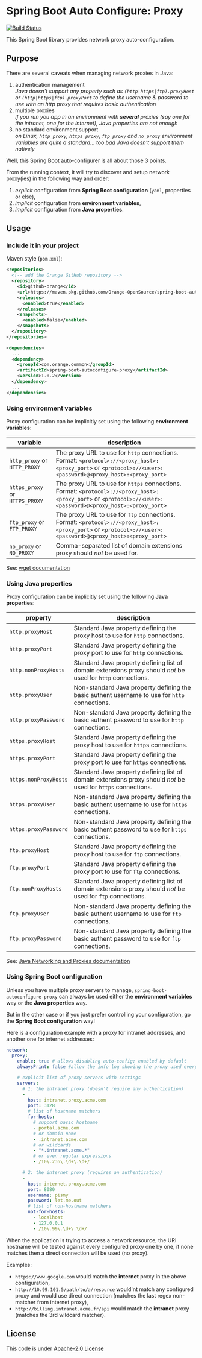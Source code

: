 # Spring Boot Auto Configure: Proxy
[![Build Status](https://travis-ci.org/Orange-OpenSource/spring-boot-autoconfigure-proxy.svg?branch=master)](https://travis-ci.org/Orange-OpenSource/spring-boot-autoconfigure-proxy)
<!-- [![Download](https://api.bintray.com/packages/orange-opensource/maven/spring-boot-autoconfigure-proxy/images/download.svg) ](https://bintray.com/orange-opensource/maven/spring-boot-autoconfigure-proxy/_latestVersion) -->

This Spring Boot library provides network proxy auto-configuration.


<a name="purpose"/>

## Purpose

There are several caveats when managing network proxies in Java:
1. authentication management \
    _Java doesn't support any property such as `(http|https|ftp).proxyHost` or `(http|https|ftp).proxyPort` to define the username & 
    password to use with an http proxy that requires basic authentication_
2. multiple proxies \
    _if you run you app in an environment with **several** proxies (say one for the intranet, one for the internet),
    Java properties are not enough_
3. no standard environment support \
    _on Linux, `http_proxy`, `https_proxy`, `ftp_proxy` and `no_proxy` environment variables are quite a standard...
    too bad Java doesn't support them natively_

Well, this Spring Boot auto-configurer is all about those 3 points.

From the running context, it will try to discover and setup network proxy(ies) in the following way and order:
1. _explicit_ configuration from **Spring Boot configuration** (`yaml`, properties or else),
2. _implicit_ configuration from **environment variables**,
3. _implicit_ configuration from **Java properties**.

<a name="usage"/>


## Usage

### Include it in your project

Maven style (`pom.xml`):

```xml
<repositories>
  <!-- add the Orange GitHub repository -->
  <repository>
    <id>github-orange</id>
    <url>https://maven.pkg.github.com/Orange-OpenSource/spring-boot-autoconfigure-proxy</url>
    <releases>
      <enabled>true</enabled>
    </releases>
    <snapshots>
      <enabled>false</enabled>
    </snapshots>
  </repository>
</repositories>

<dependencies>
  ...
  <dependency>
    <groupId>com.orange.common</groupId>
    <artifactId>spring-boot-autoconfigure-proxy</artifactId>
    <version>1.0.2</version>
  </dependency>
  ...
</dependencies>
```

### Using environment variables

Proxy configuration can be implicitly set using the following **environment variables**:

variable                       | description
------------------------------ | ------------------------------------------------
`http_proxy` or `HTTP_PROXY`   | The proxy URL to use for `http` connections. Format: `<protocol>://<proxy_host>:<proxy_port>` or `<protocol>://<user>:<password>@<proxy_host>:<proxy_port>`
`https_proxy` or `HTTPS_PROXY` | The proxy URL to use for `https` connections. Format: `<protocol>://<proxy_host>:<proxy_port>` or `<protocol>://<user>:<password>@<proxy_host>:<proxy_port>`
`ftp_proxy` or `FTP_PROXY`     | The proxy URL to use for `ftp` connections. Format: `<protocol>://<proxy_host>:<proxy_port>` or `<protocol>://<user>:<password>@<proxy_host>:<proxy_port>`
`no_proxy` or `NO_PROXY`       | Comma-separated list of domain extensions proxy should _not_ be used for.

See: [wget documentation](https://www.gnu.org/software/wget/manual/html_node/Proxies.html)


### Using Java properties

Proxy configuration can be implicitly set using the following **Java properties**:

property              | description
--------------------- | ------------------------------------------------
`http.proxyHost`      | Standard Java property defining the proxy host to use for `http` connections.
`http.proxyPort`      | Standard Java property defining the proxy port to use for `http` connections.
`http.nonProxyHosts`  | Standard Java property defining list of domain extensions proxy should _not_ be used for `http` connections.
`http.proxyUser`      | Non-standard Java property defining the basic authent username to use for `http` connections.
`http.proxyPassword`  | Non-standard Java property defining the basic authent password to use for `http` connections.
`https.proxyHost`      | Standard Java property defining the proxy host to use for `http`s connections.
`https.proxyPort`      | Standard Java property defining the proxy port to use for `https` connections.
`https.nonProxyHosts`  | Standard Java property defining list of domain extensions proxy should _not_ be used for `https` connections.
`https.proxyUser`      | Non-standard Java property defining the basic authent username to use for `https` connections.
`https.proxyPassword`  | Non-standard Java property defining the basic authent password to use for `https` connections.
`ftp.proxyHost`      | Standard Java property defining the proxy host to use for `ftp` connections.
`ftp.proxyPort`      | Standard Java property defining the proxy port to use for `ftp` connections.
`ftp.nonProxyHosts`  | Standard Java property defining list of domain extensions proxy should _not_ be used for `ftp` connections.
`ftp.proxyUser`      | Non-standard Java property defining the basic authent username to use for `ftp` connections.
`ftp.proxyPassword`  | Non-standard Java property defining the basic authent password to use for `ftp` connections.

See: [Java Networking and Proxies documentation](https://docs.oracle.com/javase/8/docs/technotes/guides/net/proxies.html)


### Using Spring Boot configuration

Unless you have multiple proxy servers to manage, `spring-boot-autoconfigure-proxy` can always be used either the 
**environment variables** way or the **Java properties** way.

But in the other case or if you just prefer controlling your configuration, go the **Spring Boot configuration** way! 

Here is a configuration example with a proxy for intranet addresses, and another one for internet addresses:

```yaml
network:
  proxy:
    enable: true # allows disabling auto-config; enabled by default
    alwaysPrint: false #allow the info log showing the proxy used every time a call is made

    # explicit list of proxy servers with settings
    servers:
      # 1: the intranet proxy (doesn't require any authentication)
      -
        host: intranet.proxy.acme.com
        port: 3128
        # list of hostname matchers
        for-hosts:
          # support basic hostname
          - portal.acme.com
          # or domain name
          - .intranet.acme.com
          # or wildcards
          - "*.intranet.acme.*"
          # or even regular expressions
          - /10\.236\.\d+\.\d+/

      # 2: the internet proxy (requires an authentication)
      -
        host: internet.proxy.acme.com
        port: 8080
        username: pismy
        password: let.me.out
        # list of non-hostname matchers
        not-for-hosts:
          - localhost
          - 127.0.0.1
          - /10\.99\.\d+\.\d+/
```

When the application is trying to access a network resource, the URI hostname will be tested against every configured proxy
one by one, if none matches then a direct connection will be used (no proxy).

Examples:
- `https://www.google.com` would match the **internet** proxy in the above configuration,
- `http://10.99.101.5/path/to/a/resource` would'nt match any configured proxy and would use direct connection (matches the last regex non-matcher from internet proxy),
- `http://billing.intranet.acme.fr/api` would match the **intranet** proxy (matches the 3rd wildcard matcher).

<a name="license"/>

## License

This code is under [Apache-2.0 License](LICENSE.txt)

